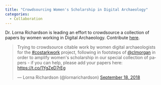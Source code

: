 ```yaml
---
title: "Crowdsourcing Women's Scholarship in Digital Archaeology"
categories:
  - Collaboration
---
```

Dr. Lorna Richardson is leading an effort to crowdsource a collection of papers by women working in Digital Archaeology. Contribute [here](https://docs.google.com/document/d/18LuQxqZYgG0XIYnhizfKJYd7Fz8gKZCn7uoE6qHBuIM/edit).

<blockquote class="twitter-tweet" data-lang="en"><p lang="en" dir="ltr">Trying to crowdsource citable work by women digital archaeologists for the <a href="https://twitter.com/hashtag/costarkwork?src=hash&amp;ref_src=twsrc%5Etfw">#costarkwork</a> project, following in footsteps of <a href="https://twitter.com/clmorgan?ref_src=twsrc%5Etfw">@clmorgan</a> in order to amplify women&#39;s scholarship in our special collection of papers - if you can help, please add your papers here: <a href="https://t.co/1YgZeD7rEg">https://t.co/1YgZeD7rEg</a></p>&mdash; Lorna Richardson (@lornarichardson) <a href="https://twitter.com/lornarichardson/status/1042040134164733952?ref_src=twsrc%5Etfw">September 18, 2018</a></blockquote>
<script async src="https://platform.twitter.com/widgets.js" charset="utf-8"></script>
